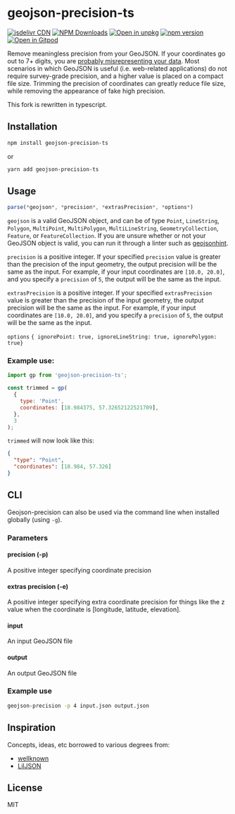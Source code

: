 # geojson-precision-ts

[![jsdelivr CDN](https://data.jsdelivr.com/v1/package/npm/geojson-precision-ts/badge)](https://www.jsdelivr.com/package/npm/geojson-precision-ts)
[![NPM Downloads](https://img.shields.io/npm/dm/geojson-precision-ts.svg?style=flat)](https://www.npmjs.com/package/geojson-precision-ts)
[![Open in unpkg](https://img.shields.io/badge/Open%20in-unpkg-blue)](https://uiwjs.github.io/npm-unpkg/#/pkg/geojson-precision-ts/file/README.md)
[![npm version](https://img.shields.io/npm/v/geojson-precision-ts.svg)](https://www.npmjs.com/package/geojson-precision-ts)
[![Open in Gitpod](https://shields.io/badge/Open%20in-Gitpod-green?logo=Gitpod)](https://gitpod.io/#https://github.com/logue/geojson-precision)

Remove meaningless precision from your GeoJSON. If your coordinates go out to 7+ digits, you are [probably misrepresenting your data](http://gis.stackexchange.com/a/8674/14196). Most scenarios in which GeoJSON is useful (i.e. web-related applications) do not require survey-grade precision, and a higher value is placed on a compact file size. Trimming the precision of coordinates can greatly reduce file size, while removing the appearance of fake high precision.

This fork is rewritten in typescript.

## Installation

```sh
npm install geojson-precision-ts
```

or

```sh
yarn add geojson-precision-ts
```

## Usage

```js
parse(*geojson*, *precision*, *extrasPrecision*, *options*)
```

`geojson` is a valid GeoJSON object, and can be of type `Point`, `LineString`, `Polygon`, `MultiPoint`, `MultiPolygon`, `MultiLineString`, `GeometryCollection`, `Feature`, or `FeatureCollection`. If you are unsure whether or not your GeoJSON object is valid, you can run it through a linter such as [geojsonhint](https://github.com/mapbox/geojsonhint).

`precision` is a positive integer. If your specified `precision` value is greater than the precision of the input geometry, the output precision will be the same as the input. For example, if your input coordinates are `[10.0, 20.0]`, and you specify a `precision` of `5`, the output will be the same as the input.

`extrasPrecision` is a positive integer. If your specified `extrasPrecision` value is greater than the precision of the input geometry, the output precision will be the same as the input. For example, if your input coordinates are `[10.0, 20.0]`, and you specify a `precision` of `5`, the output will be the same as the input.

`options` `{ ignorePoint: true, ignoreLineString: true, ignorePolygon: true}`

### Example use:

```js
import gp from 'geojson-precision-ts';

const trimmed = gp(
  {
    type: 'Point',
    coordinates: [18.984375, 57.32652122521709],
  },
  3
);
```

`trimmed` will now look like this:

```json
{
  "type": "Point",
  "coordinates": [18.984, 57.326]
}
```

## CLI

Geojson-precision can also be used via the command line when installed globally (using `-g`).

### Parameters

#### precision (-p)

A positive integer specifying coordinate precision

#### extras precision (-e)

A positive integer specifying extra coordinate precision for things like the z value when the coordinate is [longitude, latitude, elevation].

#### input

An input GeoJSON file

#### output

An output GeoJSON file

### Example use

```sh
geojson-precision -p 4 input.json output.json
```

## Inspiration

Concepts, ideas, etc borrowed to various degrees from:

- [wellknown](https://github.com/mapbox/wellknown/pull/18)
- [LilJSON](https://github.com/migurski/LilJSON)

## License

MIT
